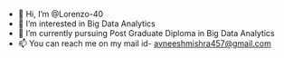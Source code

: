 - 👋 Hi, I’m @Lorenzo-40
- 👀 I’m interested in Big Data Analytics
- 🌱 I’m currently pursuing Post Graduate Diploma in Big Data Analytics
- 📫 You can reach me on my mail id- avneeshmishra457@gmail.com

<!---
Lorenzo-40/Lorenzo-40 is a ✨ special ✨ repository because its `README.md` (this file) appears on your GitHub profile.
You can click the Preview link to take a look at your changes.
--->
